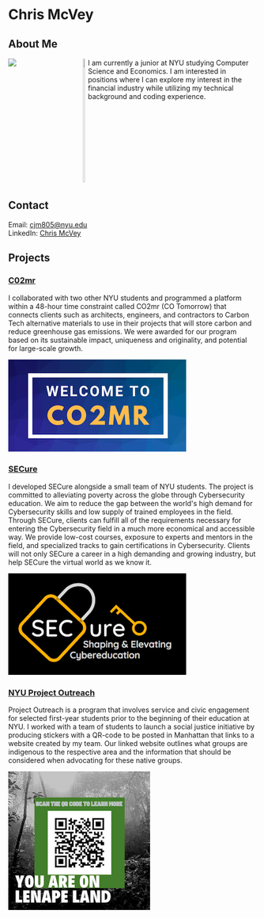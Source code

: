 # Chris McVey
## About Me

<img align="left" width="30%" src="https://cas.nyu.edu/content/nyu-as/cas/newstudents/get-involved/current-college-leaders/_jcr_content/par/columncontrol_1622448725/parcol1/image.img.png/1658429653614.png">

<img align="left" width="2%" height="250" src="https://content.etilize.com/Finish/1040021647.jpg">
     
I am currently a junior at NYU studying Computer Science and Economics. I am interested in positions where I can explore my interest in the financial industry while utilizing my technical background and coding experience.
<br />
<br />
<br />
<br />
<br />
<br />
<br />
<br />
<br />
<br />
<br />

## Contact

Email: cjm805@nyu.edu<br>
LinkedIn: [Chris McVey](https://www.linkedin.com/in/chris-mcvey-687107224/)

## Projects
### [C02mr](https://github.com/ChrisMcVey1/co2mr)

I collaborated with two other NYU students and programmed a platform within a 48-hour time constraint called CO2mr (CO Tomorrow) that connects clients such as architects, engineers, and contractors to Carbon Tech alternative materials to use in their projects that will store carbon and reduce greenhouse gas emissions. We were awarded for our program based on its sustainable impact, uniqueness and originality, and potential for large-scale growth.

![CO2mr Logo](CO2mrLogo.png)

### [SECure](https://github.com/ChrisMcVey1/SECure)

I developed SECure alongside a small team of NYU students. The project is committed to alleviating poverty across the globe through Cybersecurity education. We aim to reduce the gap between the world's high demand for Cybersecurity skills and low supply of trained employees in the field. Through SECure, clients can fulfill all of the requirements necessary for entering the Cybersecurity field in a much more economical and accessible way. We provide low-cost courses, exposure to experts and mentors in the field, and specialized tracks to gain certifications in Cybersecurity. Clients will not only SECure a career in a high demanding and growing industry, but help SECure the virtual world as we know it.

![SECure Logo](SECureLogo.png)

### [NYU Project Outreach](https://imgur.com/UrTR68O)

Project Outreach is a program that involves service and civic engagement for selected first-year students prior to the beginning of their education at NYU. I worked with a team of students to launch a social justice initiative by producing stickers with a QR-code to be posted in Manhattan that links to a website created by my team. Our linked website outlines what groups are indigenous to the respective area and the information that should be considered when advocating for these native groups.

![POLogo Logo](POLogo.png)

